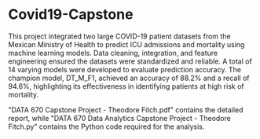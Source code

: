 # Covid19-Capstone

This project integrated two large COVID-19 patient datasets from the Mexican Ministry of Health to predict ICU admissions and mortality using machine learning models. Data cleaning, integration, and feature engineering ensured the datasets were standardized and reliable. A total of 14 varying models were developed to evaluate prediction accuracy. The champion model, DT_M_F1, achieved an accuracy of 88.2% and a recall of 94.6%, highlighting its effectiveness in identifying patients at high risk of mortality.

"DATA 670 Capstone Project - Theodore Fitch.pdf" contains the detailed report, while "DATA 670 Data Analytics Capstone Project - Theodore Fitch.py" contains the Python code required for the analysis.
